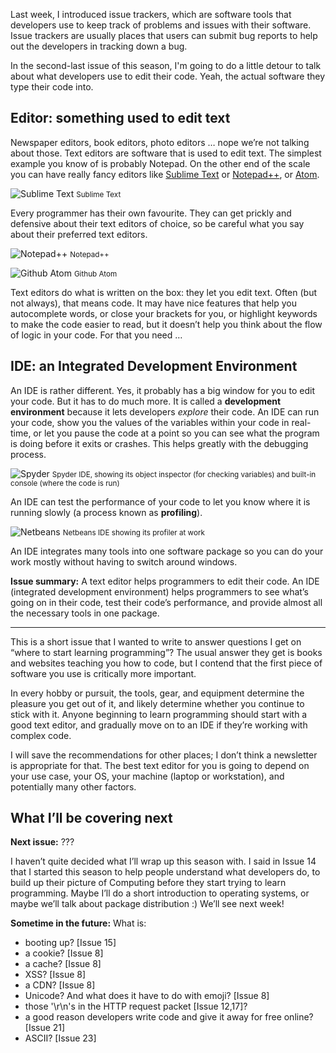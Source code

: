 Last week, I introduced issue trackers, which are software tools that developers use to keep track of problems and issues with their software. Issue trackers are usually places that users can submit bug reports to help out the developers in tracking down a bug.

In the second-last issue of this season, I'm going to do a little detour to talk about what developers use to edit their code. Yeah, the actual software they type their code into.

## Editor: something used to edit text

Newspaper editors, book editors, photo editors … nope we’re not talking about those. Text editors are software that is used to edit text. The simplest example you know of is probably Notepad. On the other end of the scale you can have really fancy editors like [Sublime Text](https://www.sublimetext.com/) or [Notepad++](https://notepad-plus-plus.org/), or [Atom](https://atom.io/).


![Sublime Text](https://raw.githubusercontent.com/ngjunsiang/laymansguide/release/season2/issue025/issue025_01.png)
<small>Sublime Text</small>


Every programmer has their own favourite. They can get prickly and defensive about their text editors of choice, so be careful what you say about their preferred text editors.


![Notepad++](https://raw.githubusercontent.com/ngjunsiang/laymansguide/release/season2/issue025/issue025_02.png)
<small>Notepad++</small>



![Github Atom](https://raw.githubusercontent.com/ngjunsiang/laymansguide/release/season2/issue025/issue025_03.png)
<small>Github Atom</small>


Text editors do what is written on the box: they let you edit text. Often (but not always), that means code. It may have nice features that help you autocomplete words, or close your brackets for you, or highlight keywords to make the code easier to read, but it doesn’t help you think about the flow of logic in your code. For that you need …

## IDE: an Integrated Development Environment

An IDE is rather different. Yes, it probably has a big window for you to edit your code. But it has to do much more. It is called a **development environment** because it lets developers *explore* their code. An IDE can run your code, show you the values of the variables within your code in real-time, or let you pause the code at a point so you can see what the program is doing before it exits or crashes. This helps greatly with the debugging process.


![Spyder](https://raw.githubusercontent.com/ngjunsiang/laymansguide/release/season2/issue025/issue025_04.png)
<small>Spyder IDE, showing its object inspector (for checking variables) and built-in console (where the code is run)</small>


An IDE can test the performance of your code to let you know where it is running slowly (a process known as **profiling**).


![Netbeans](https://raw.githubusercontent.com/ngjunsiang/laymansguide/release/season2/issue025/issue025_05.png)
<small>Netbeans IDE showing its profiler at work</small>


An IDE integrates many tools into one software package so you can do your work mostly without having to switch around windows.

**Issue summary:** A text editor helps programmers to edit their code. An IDE (integrated development environment) helps programmers to see what’s going on in their code, test their code’s performance, and provide almost all the necessary tools in one package.

-----

This is a short issue that I wanted to write to answer questions I get on “where to start learning programming”? The usual answer they get is books and websites teaching you how to code, but I contend that the first piece of software you use is critically more important.

In every hobby or pursuit, the tools, gear, and equipment determine the pleasure you get out of it, and likely determine whether you continue to stick with it. Anyone beginning to learn programming should start with a good text editor, and gradually move on to an IDE if they’re working with complex code.

I will save the recommendations for other places; I don’t think a newsletter is appropriate for that. The best text editor for you is going to depend on your use case, your OS, your machine (laptop or workstation), and potentially many other factors.

## What I’ll be covering next

**Next issue:** ???

I haven’t quite decided what I’ll wrap up this season with. I said in Issue 14 that I started this season to help people understand what developers do, to build up their picture of Computing before they start trying to learn programming. Maybe I’ll do a short introduction to operating systems, or maybe we’ll talk about package distribution :) We’ll see next week!

**Sometime in the future:** What is:

- booting up? [Issue 15]
- a cookie? [Issue 8]
- a cache? [Issue 8]
- XSS? [Issue 8]
- a CDN? [Issue 8]
- Unicode? And what does it have to do with emoji? [Issue 8]
- those '\r\n's in the HTTP request packet [Issue 12,17]?
- a good reason developers write code and give it away for free online? [Issue 21]
- ASCII? [Issue 23]
